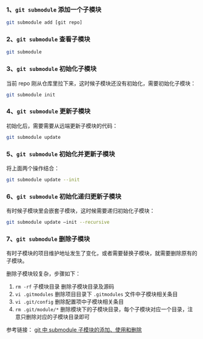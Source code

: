 <!-- git submodule 相关操作 -->

### 1、`git submodule` 添加一个子模块

```bash
git submodule add [git repo]
```

### 2、`git submodule` 查看子模块

```bash
git submodule
```

### 3、`git submodule` 初始化子模块

当前 repo 刚从仓库里拉下来，这时候子模块还没有初始化，需要初始化子模块：

```bash
git submodule init
```

### 4、`git submodule` 更新子模块

初始化后，需要需要从远端更新子模块的代码：

```bash
git submodule update
```

### 5、`git submodule` 初始化并更新子模块

将上面两个操作结合：

```bash
git submodule update --init
```

### 6、`git submodule` 初始化递归更新子模块

有时候子模块里会嵌套子模块，这时候需要递归初始化子模块：

```bash
git submodule update —init --recursive
```

### 7、`git submodule` 删除子模块

有时子模块的项目维护地址发生了变化，或者需要替换子模块，就需要删除原有的子模块。

删除子模块较复杂，步骤如下：

1. `rm -rf` 子模块目录 删除子模块目录及源码
1. `vi .gitmodules` 删除项目目录下 `.gitmodules` 文件中子模块相关条目
1. `vi .git/config` 删除配置项中子模块相关条目
1. `rm .git/module/*` 删除模块下的子模块目录，每个子模块对应一个目录，注意只删除对应的子模块目录即可

参考链接： [git 中 submodule 子模块的添加、使用和删除](https://blog.csdn.net/guotianqing/article/details/82391665)
